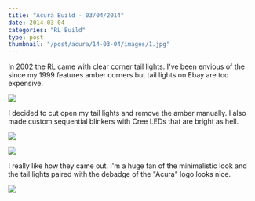 ```yaml
---
title: "Acura Build - 03/04/2014"
date: 2014-03-04
categories: "RL Build"
type: post
thumbnail: "/post/acura/14-03-04/images/1.jpg"
---
```


In 2002 the RL came with clear corner tail lights. I've been envious of the since my 1999 features amber corners but tail lights on Ebay are too expensive.

![](images/4.jpg)

I decided to cut open my tail lights and remove the amber manually. I also made custom sequential blinkers with Cree LEDs that are bright as hell.

![](images/1.jpg)

![](images/2.jpg)

I really like how they came out. I'm a huge fan of the minimalistic look and the tail lights paired with the debadge of the "Acura" logo looks nice.

![](images/3.jpg)

